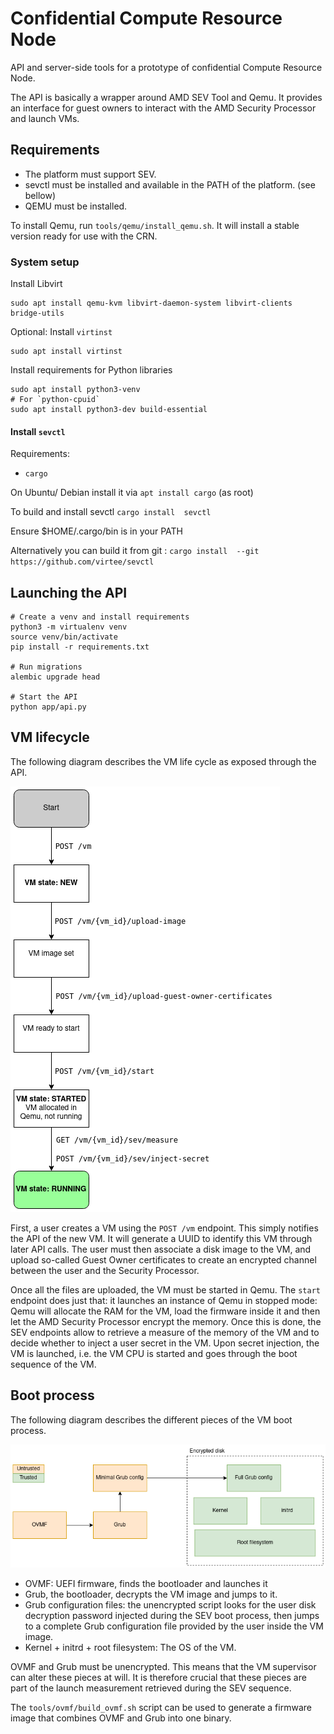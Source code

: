 # Confidential Compute Resource Node

API and server-side tools for a prototype of confidential Compute Resource Node.

The API is basically a wrapper around AMD SEV Tool and Qemu.
It provides an interface for guest owners to interact with the AMD Security Processor
and launch VMs.

## Requirements

* The platform must support SEV.
* sevctl must be installed and available in the PATH of the platform. (see bellow)
* QEMU must be installed.

To install Qemu, run `tools/qemu/install_qemu.sh`. It will install a stable version
ready for use with the CRN.

### System setup

Install Libvirt
```shell
sudo apt install qemu-kvm libvirt-daemon-system libvirt-clients bridge-utils
```

Optional: Install `virtinst`
```shell
sudo apt install virtinst
```

Install requirements for Python libraries
```
sudo apt install python3-venv
# For `python-cpuid`
sudo apt install python3-dev build-essential
```

#### Install `sevctl`

Requirements:
 * `cargo`

On Ubuntu/ Debian install it via `apt install cargo` (as root)

To build and install sevctl
```cargo install  sevctl```

Ensure $HOME/.cargo/bin is in your PATH

Alternatively you can build it from git : ```cargo install  --git  https://github.com/virtee/sevctl```


## Launching the API

```shell
# Create a venv and install requirements
python3 -m virtualenv venv
source venv/bin/activate
pip install -r requirements.txt

# Run migrations
alembic upgrade head

# Start the API
python app/api.py
```

## VM lifecycle

The following diagram describes the VM life cycle as exposed through the API.

![VM lifecycle](./docs/images/vm_lifecycle.drawio.png)

First, a user creates a VM using the `POST /vm` endpoint.
This simply notifies the API of the new VM. It will generate a UUID to identify this VM
through later API calls.
The user must then associate a disk image to the VM, and upload so-called Guest Owner certificates
to create an encrypted channel between the user and the Security Processor.

Once all the files are uploaded, the VM must be started in Qemu. The `start` endpoint does just that:
it launches an instance of Qemu in stopped mode: Qemu will allocate the RAM for the VM, load the firmware
inside it and then let the AMD Security Processor encrypt the memory.
Once this is done, the SEV endpoints allow to retrieve a measure of the memory of the VM and to
decide whether to inject a user secret in the VM. Upon secret injection, the VM is launched, i.e.
the VM CPU is started and goes through the boot sequence of the VM.

## Boot process

The following diagram describes the different pieces of the VM boot process.

![Boot process](./docs/images/boot_process.drawio.png)

* OVMF: UEFI firmware, finds the bootloader and launches it
* Grub, the bootloader, decrypts the VM image and jumps to it.
* Grub configuration files: the unencrypted script looks for the user disk decryption password injected during
  the SEV boot process, then jumps to a complete Grub configuration file provided by the user inside the VM
  image.
* Kernel + initrd + root filesystem: The OS of the VM.

OVMF and Grub must be unencrypted. This means that the VM supervisor can alter these pieces at will.
It is therefore crucial that these pieces are part of the launch measurement retrieved during the SEV
sequence.

The `tools/ovmf/build_ovmf.sh` script can be used to generate a firmware image that combines OVMF and Grub
into one binary.
